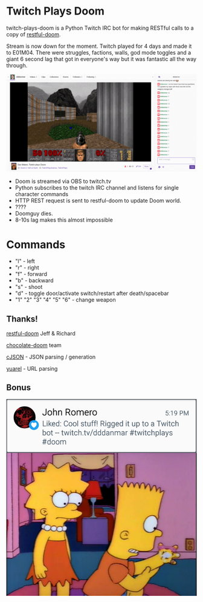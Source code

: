 # Twitch Plays Doom

twitch-plays-doom is a Python Twitch IRC bot for making RESTful calls to a copy of  [restful-doom](https://github.com/jeff-1amstudios/restful-doom).

Stream is now down for the moment. Twitch played for 4 days and made it to E01M04. There were struggles, factions, walls, god mode toggles and a giant 6 second lag that got in everyone's way but it was fantastic all the way through. 

![twitch plays doom](./twitch-plays-doom.png?raw=true)


  - Doom is streamed via OBS to twitch.tv
  - Python subscribes to the twitch IRC channel and listens for single character commands
  - HTTP REST request is sent to restful-doom to update Doom world.
  - ????
  - Doomguy dies.
  - 8-10s lag makes this almost impossible

# Commands
 - "l" - left
 - "r" - right
 - "f" - forward
 - "b" - backward
 - "s" - shoot
 - "d" - toggle door/activate switch/restart after death/spacebar
 - "1" "2" "3" "4" "5" "6" - change weapon

## Thanks!
[restful-doom](https://github.com/jeff-1amstudios/restful-doom) Jeff & Richard  

[chocolate-doom](https://github.com/chocolate-doom/chocolate-doom) team  

[cJSON](https://github.com/DaveGamble/cJSON) - JSON parsing / generation  

[yuarel](https://github.com/jacketizer/libyuarel/) - URL parsing  

## Bonus

![twitch plays doom](./Hand.png?raw=true)

